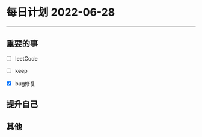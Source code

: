 #  每日计划 2022-06-28
---
## 重要的事
- [ ]  leetCode
- [ ]  keep
- [x]  bug修复



## 提升自己
 
  



## 其他








